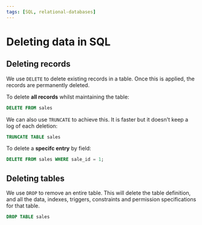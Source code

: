 ```yaml
---
tags: [SQL, relational-databases]
---
```


# Deleting data in SQL

## Deleting records

We use `DELETE` to delete existing records in a table. Once this is applied, the
records are permanently deleted.

To delete **all records** whilst maintaining the table:

```sql
DELETE FROM sales
```

We can also use `TRUNCATE` to achieve this. It is faster but it doesn't keep a
log of each deletion:

```sql
TRUNCATE TABLE sales
```

To delete a **specifc entry** by field:

```sql
DELETE FROM sales WHERE sale_id = 1;
```

## Deleting tables

We use `DROP` to remove an entire table. This will delete the table definition,
and all the data, indexes, triggers, constraints and permission specifications
for that table.

```sql
DROP TABLE sales
```

